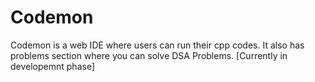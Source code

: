# Codemon
Codemon is a web IDE where users can run their cpp codes.
It also has problems section where you can solve DSA Problems.
[Currently in developemnt phase]
